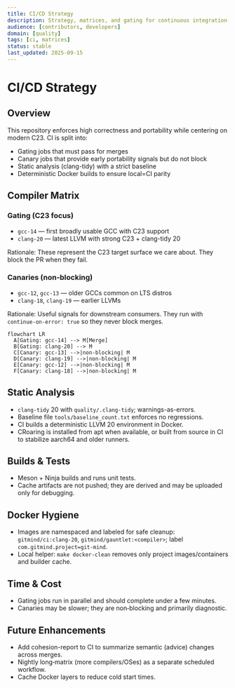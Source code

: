 ```yaml
---
title: CI/CD Strategy
description: Strategy, matrices, and gating for continuous integration.
audience: [contributors, developers]
domain: [quality]
tags: [ci, matrices]
status: stable
last_updated: 2025-09-15
---
```


# CI/CD Strategy

## Overview

This repository enforces high correctness and portability while centering on modern C23. CI is split into:

- Gating jobs that must pass for merges
- Canary jobs that provide early portability signals but do not block
- Static analysis (clang-tidy) with a strict baseline
- Deterministic Docker builds to ensure local=CI parity

## Compiler Matrix

### Gating (C23 focus)

- `gcc-14` — first broadly usable GCC with C23 support
- `clang-20` — latest LLVM with strong C23 + clang-tidy 20

Rationale: These represent the C23 target surface we care about. They block the PR when they fail.

### Canaries (non‑blocking)

- `gcc-12`, `gcc-13` — older GCCs common on LTS distros
- `clang-18`, `clang-19` — earlier LLVMs

Rationale: Useful signals for downstream consumers. They run with `continue-on-error: true` so they never block merges.

```mermaid
flowchart LR
  A[Gating: gcc-14] --> M[Merge]
  B[Gating: clang-20] --> M
  C[Canary: gcc-13] -->|non-blocking| M
  D[Canary: clang-19] -->|non-blocking| M
  E[Canary: gcc-12] -->|non-blocking| M
  F[Canary: clang-18] -->|non-blocking| M
```

## Static Analysis

- `clang-tidy` 20 with `quality/.clang-tidy`; warnings-as-errors.
- Baseline file `tools/baseline_count.txt` enforces no regressions.
- CI builds a deterministic LLVM 20 environment in Docker.
- CRoaring is installed from apt when available, or built from source in CI to stabilize aarch64 and older runners.

## Builds & Tests

- Meson + Ninja builds and runs unit tests.
- Cache artifacts are not pushed; they are derived and may be uploaded only for debugging.

## Docker Hygiene

- Images are namespaced and labeled for safe cleanup: `gitmind/ci:clang-20`, `gitmind/gauntlet:<compiler>`; label `com.gitmind.project=git-mind`.
- Local helper: `make docker-clean` removes only project images/containers and builder cache.

## Time & Cost

- Gating jobs run in parallel and should complete under a few minutes.
- Canaries may be slower; they are non‑blocking and primarily diagnostic.

## Future Enhancements

- Add cohesion-report to CI to summarize semantic (advice) changes across merges.
- Nightly long‑matrix (more compilers/OSes) as a separate scheduled workflow.
- Cache Docker layers to reduce cold start times.
